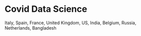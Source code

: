 # Covid Data Science

Italy, Spain, France, United Kingdom, US, India, Belgium, Russia, Netherlands, Bangladesh